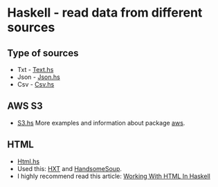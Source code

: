 # Haskell - read data from different sources

## Type of sources
* Txt - [Text.hs](https://github.com/slon1024/haskell_read_data/blob/master/Txt.hs)
* Json - [Json.hs](https://github.com/slon1024/haskell_read_data/blob/master/Json.hs)
* Csv - [Csv.hs](https://github.com/slon1024/haskell_read_data/blob/master/Csv.hs)

## AWS S3
* [S3.hs](https://github.com/slon1024/haskell_read_data/blob/master/S3.hs)
More examples and information about package [aws](https://github.com/aristidb/aws).

## HTML
* [Html.hs](https://github.com/slon1024/haskell_read_data/blob/master/Html.hs)
* Used this: [HXT](https://github.com/UweSchmidt/hxt) and [HandsomeSoup](https://github.com/egonSchiele/HandsomeSoup).
* I highly recommend read this article: [Working With HTML In Haskell](http://adit.io/posts/2012-04-14-working_with_HTML_in_haskell.html)
